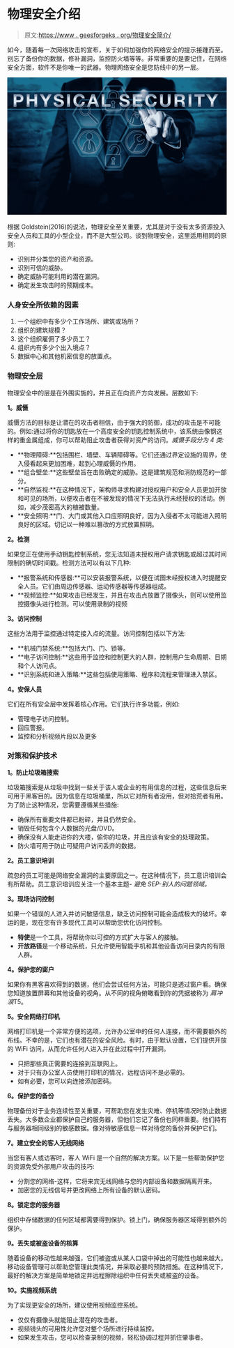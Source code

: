 # 物理安全介绍

> 原文:[https://www . geesforgeks . org/物理安全简介/](https://www.geeksforgeeks.org/introduction-to-physical-security/)

如今，随着每一次网络攻击的宣布，关于如何加强你的网络安全的提示接踵而至。别忘了备份你的数据，修补漏洞，监控防火墙等等。非常重要的是要记住，在网络安全方面，软件不是你唯一的武器。物理网络安全是您防线中的另一层。

![What is Physical Security](img/b697391b439edd47b5621eaade57759f.png)

根据 Goldstein(2016)的说法，物理安全至关重要，尤其是对于没有太多资源投入安全人员和工具的小型企业，而不是大型公司。谈到物理安全，这里适用相同的原则:

*   识别并分类您的资产和资源。
*   识别可信的威胁。
*   确定威胁可能利用的潜在漏洞。
*   确定发生攻击时的预期成本。

### 人身安全所依赖的因素

1.  一个组织中有多少个工作场所、建筑或场所？
2.  组织的建筑规模？
3.  这个组织雇佣了多少员工？
4.  组织内有多少个出入境点？
5.  数据中心和其他机密信息的放置点。

### 物理安全层

物理安全中的层是在外围实施的，并且正在向资产方向发展。层数如下:

**1。威慑**

威慑方法的目标是让潜在的攻击者相信，由于强大的防御，成功的攻击是不可能的。例如:通过将你的钥匙放在一个高度安全的钥匙控制系统中，该系统由像钢这样的重金属组成，你可以帮助阻止攻击者获得对资产的访问。*威慑手段分为 4 类:*

*   **物理障碍:**包括围栏、墙壁、车辆障碍等。它们还通过界定设施的周界，使入侵看起来更加困难，起到心理威慑的作用。
*   **组合壁垒:**这些壁垒旨在击败确定的威胁。这是建筑规范和消防规范的一部分。
*   **自然监视:**在这种情况下，架构师寻求构建对授权用户和安全人员更加开放和可见的场所，以便攻击者在不被发现的情况下无法执行未经授权的活动。例如，减少茂密高大的植被数量。
*   **安全照明:**门、大门或其他入口应照明良好，因为入侵者不太可能进入照明良好的区域。切记以一种难以篡改的方式放置照明。

**2。检测**

如果您正在使用手动钥匙控制系统，您无法知道未授权用户请求钥匙或超过其时间限制的确切时间戳。检测方法可以有以下几种:

*   **报警系统和传感器:**可以安装报警系统，以便在试图未经授权进入时提醒安全人员。它们由周边传感器、运动传感器等传感器组成。
*   **视频监控:**如果攻击已经发生，并且在攻击点放置了摄像头，则可以使用监控摄像头进行检测。可以使用录制的视频

**3。访问控制**

这些方法用于监控通过特定接入点的流量。访问控制包括以下方法:

*   **机械门禁系统:**包括大门、门、锁等。
*   **电子访问控制:**这些用于监控和控制更大的人群，控制用户生命周期、日期和个人访问点。
*   **识别系统和进入策略:**这些包括使用策略、程序和流程来管理进入禁区。

**4。安保人员**

它们在所有安全层中发挥着核心作用。它们执行许多功能，例如:

*   管理电子访问控制。
*   回应警报。
*   监控和分析视频片段以及更多

### **对策和保护技术**

**1。防止垃圾箱搜索**

垃圾箱搜索是从垃圾中找到一些关于该人或企业的有用信息的过程，这些信息后来可用于黑客目的。因为信息在垃圾桶里，所以它对所有者没用，但对拾荒者有用。为了防止这种情况，您需要遵循某些措施:

*   确保所有重要文件都已粉碎，并且仍然安全。
*   销毁任何包含个人数据的光盘/DVD。
*   确保没有人能走进你的大楼，偷你的垃圾，并且应该有安全的处理政策。
*   防火墙可用于防止可疑用户访问丢弃的数据。

**2。员工意识培训**

疏忽的员工可能是网络安全漏洞的主要原因之一。在这种情况下，员工意识培训会有所帮助。员工意识培训应关注一个基本主题- *避免 SEP-别人的问题领域。*

**3。现场访问控制**

如果一个错误的人进入并访问敏感信息，缺乏访问控制可能会造成极大的破坏。幸运的是，现在您有许多现代工具可以帮助您优化访问控制。

*   **特使**是一个工具，将帮助你以可控的方式扩大与客人的接触。
*   **开放路径**是一个移动系统，只允许使用智能手机和其他设备访问目录内的有限人群。

**4。保护您的窗户**

如果你有黑客喜欢得到的数据，他们会尝试任何方法，可能只是透过窗户看。确保您知道放置屏幕和其他设备的视角。从不同的视角俯瞰看到你的凭据被称为 *肩冲浪*T5。

**5。安全网络打印机**

网络打印机是一个非常方便的选项，允许办公室中的任何人连接，而不需要额外的布线。不幸的是，它们也有潜在的安全风险。有时，由于默认设置，它们提供开放的 WiFi 访问，从而允许任何人进入并在此过程中打开漏洞。

*   只把那些真正需要的连接到互联网上。
*   对于只有办公室人员使用打印机的情况，远程访问不是必需的。
*   如有必要，您可以向连接添加密码。

**6。保护您的备份**

物理备份对于业务连续性至关重要，可帮助您在发生灾难、停机等情况时防止数据丢失。大多数企业都保护自己的服务器，但他们忘记了备份也同样重要。他们持有与服务器相同级别的敏感数据。像对待敏感信息一样对待您的备份并保护它们。

**7。建立安全的客人无线网络**

当您有客人或访客时，客人 WiFi 是一个自然的解决方案。以下是一些帮助保护您的资源免受外部用户攻击的技巧:

*   分割您的网络-这样，它将来宾无线网络与您的内部设备和数据隔离开来。
*   加密您的无线信号并更改网络上所有设备的默认密码。

**8。锁定您的服务器**

组织中存储数据的任何区域都需要得到保护。锁上门，确保服务器区域得到额外的保护。

**9。丢失或被盗设备的核算**

随着设备的移动性越来越强，它们被盗或从某人口袋中掉出的可能性也越来越大。移动设备管理可以帮助您管理此类情况，并采取必要的预防措施。在这种情况下，最好的解决方案是简单地锁定并远程擦除组织中任何丢失或被盗的设备。

**10。实施视频系统**

为了实现更安全的场所，建议使用视频监控系统。

*   仅仅有摄像头就能阻止潜在的攻击者。
*   视频镜头的可用性允许您对整个场所进行持续监控。
*   如果发生攻击，您可以检查录制的视频，轻松协调过程并抓住肇事者。